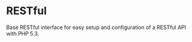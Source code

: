 RESTful
================

Base RESTful interface for easy setup and configuration of a RESTful API with PHP 5.3.
